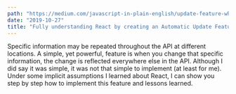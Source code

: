 ```yaml
---
path: "https://medium.com/javascript-in-plain-english/update-feature-while-double-checking-assumptions-8c42e30564d6"
date: "2019-10-27"
title: "Fully understanding React by creating an Automatic Update Feature"
---
```


Specific information may be repeated throughout the API at different locations. A simple, yet powerful, feature is when you change that specific information, the change is reflected everywhere else in the API. Although I did say it was simple, it was not that simple to implement (at least for me). Under some implicit assumptions I learned about React, I can show you step by step how to implement this feature and lessons learned.
